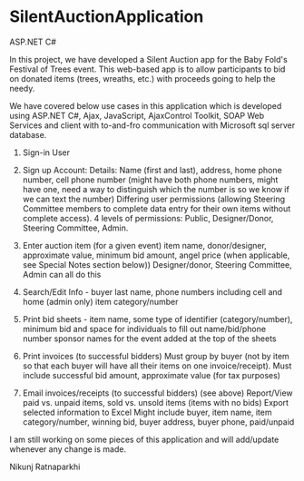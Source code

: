 # SilentAuctionApplication
ASP.NET C#

In this project, we have developed a Silent Auction app for the Baby Fold's Festival of Trees event. This web-based app is to allow participants to bid on donated items (trees, wreaths, etc.) with proceeds going to help the needy.

We have covered below use cases in this application which is developed using ASP.NET C#, Ajax, JavaScript, AjaxControl Toolkit,
SOAP Web Services and client with to-and-fro communication with Microsoft sql server database.

1. Sign-in User

2. Sign up Account: Details: Name (first and last), address, home phone number, cell phone number (might have both phone numbers, might have one, need a way to distinguish which the number is so we know if we can text the number)
Differing user permissions (allowing Steering Committee members to complete data entry for their own items without complete access). 4 levels of permissions: Public, Designer/Donor, Steering Committee, Admin.

3. Enter auction item (for a given event) item name, donor/designer, approximate value, minimum bid amount, angel price (when applicable, see Special Notes section below)) Designer/donor, Steering Committee, Admin can all do this

4. Search/Edit Info - buyer last name, phone numbers including cell and home (admin only) item category/number

5. Print bid sheets - item name, some type of identifier (category/number), minimum bid and space for individuals to fill out name/bid/phone number sponsor names for the event added at the top of the sheets

6. Print invoices (to successful bidders) 
Must group by buyer (not by item so that each buyer will have all their items on one invoice/receipt). Must include successful bid amount, approximate value (for tax purposes)

7. Email invoices/receipts (to successful bidders) (see above)
Report/View paid vs. unpaid items, sold vs. unsold items (items with no bids) Export selected information to Excel
Might include buyer, item name, item category/number, winning bid, buyer address, buyer phone, paid/unpaid 

I am still working on some pieces of this application and will add/update whenever any change is made.

Nikunj Ratnaparkhi
